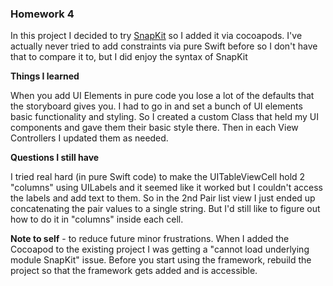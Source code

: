 
### Homework 4 

In this project I decided to try [SnapKit](http://snapkit.io/) so I added it via cocoapods.  I've actually never tried to add constraints via pure Swift before so I don't have that to compare it to, but I did enjoy the syntax of SnapKit

**Things I learned**

When you add UI Elements in pure code you lose a lot of the defaults that the storyboard gives you. I had to go in and set a bunch of UI elements basic functionality and styling.  So I created a custom Class that held my UI components and gave them their basic style there.  Then in each View Controllers I updated them as needed.

**Questions I still have**

I tried real hard (in pure Swift code) to make the UITableViewCell hold 2 "columns" using UILabels and it seemed like it worked but I couldn't access the labels and add text to them.  So in the 2nd Pair list view I just ended up concatenating the pair values to a single string.  But I'd still like to figure out how to do it in "columns" inside each cell.

**Note to self** - to reduce future minor frustrations.  When I added the Cocoapod to the existing project I was getting a "cannot load underlying module SnapKit" issue. Before you start using the framework, rebuild the project so that the framework gets added and is accessible. 
